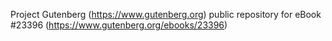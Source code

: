 Project Gutenberg (https://www.gutenberg.org) public repository for eBook #23396 (https://www.gutenberg.org/ebooks/23396)
